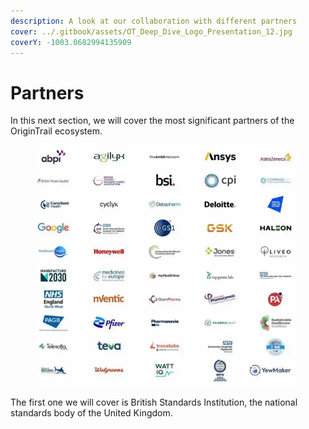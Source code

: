 ```yaml
---
description: A look at our collaboration with different partners
cover: ../.gitbook/assets/OT_Deep_Dive_Logo_Presentation_12.jpg
coverY: -1003.0682994135909
---
```


# Partners

In this next section, we will cover the most significant partners of the OriginTrail ecosystem.&#x20;

<figure><img src="../.gitbook/assets/image (3).png" alt=""><figcaption></figcaption></figure>

The first one we will cover is British Standards Institution, the national standards body of the United Kingdom.&#x20;
